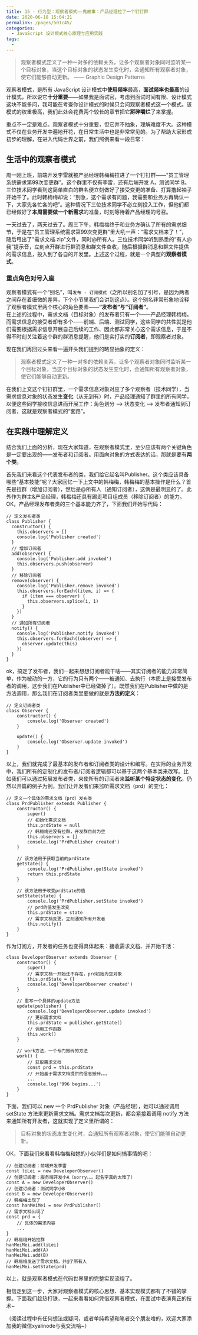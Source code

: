 ```yaml
---
title: 15 - 行为型：观察者模式——鬼故事：产品经理拉了一个钉钉群
date: 2020-06-18 15:04:21
permalink: /pages/501c45/
categories:
  - JavaScript 设计模式核⼼原理与应⽤实践
tags:
  - 
---
```

> 观察者模式定义了一种一对多的依赖关系，让多个观察者对象同时监听某一个目标对象，当这个目标对象的状态发生变化时，会通知所有观察者对象，使它们能够自动更新。 —— Graphic Design Patterns

观察者模式，是所有 JavaScript 设计模式中**使用频率**最高，**面试频率也最高**的设计模式，所以说它**十分重要**——如果我是面试官，考虑到面试时间有限、设计模式这块不能多问，我可能在考查你设计模式的时候只会问观察者模式这一个模式。该模式的权重极高，我们此处会花费两个较长的章节把它**掰碎嚼烂**了来掌握。

重点不一定是难点。观察者模式十分重要，但它并不抽象，理解难度不大。这种模式不仅在业务开发中遍地开花，在日常生活中也是非常常见的。为了帮助大家形成初步的理解，在进入代码世界之前，我们照例来看一段日常：

## 生活中的观察者模式

周一刚上班，前端开发李雷就被产品经理韩梅梅拉进了一个钉钉群——“员工管理系统需求第99次变更群”。这个群里不仅有李雷，还有后端开发 A，测试同学 B。三位技术同学看到这简单直白的群名便立刻做好了接受变更的准备、打算撸起袖子开始干了。此时韩梅梅却说：“别急，这个需求有问题，我需要和业务方再确认一下，大家先各忙各的吧”。这种情况下三位技术同学不必立刻投入工作，但他们都已经做好了**本周需要做一个新需求**的准备，时刻等待着产品经理的号召。

一天过去了，两天过去了。周三下午，韩梅梅终于和业务方确认了所有的需求细节，于是在“员工管理系统需求第99次变更群”里大吼一声：“需求文档来了！”，随后甩出了"需求文档.zip"文件，同时@所有人。三位技术同学听到熟悉的“有人@我”提示音，立刻点开群进行群消息和群文件查收，随后根据群消息和群文件提供的需求信息，投入到了各自的开发里。上述这个过程，就是一个典型的**观察者模式**。

### 重点角色对号入座

观察者模式有一个“别名”，叫`发布 - 订阅模式`（之所以别名加了引号，是因为两者之间存在着细微的差异，下个小节里我们会讲到这点）。这个别名非常形象地诠释了观察者模式里两个核心的角色要素——**“发布者”**与**“订阅者”**。  
在上述的过程中，需求文档（目标对象）的发布者只有一个——产品经理韩梅梅。而需求信息的接受者却有多个——前端、后端、测试同学，这些同学的共性就是他们需要根据需求信息开展自己后续的工作、因此都非常关心这个需求信息，于是不得不时刻关注着这个群的群消息提醒，他们是实打实的**订阅者**，即观察者对象。

现在我们再回过头来看一遍开头我们提到的略显抽象的定义：

> 观察者模式定义了一种一对多的依赖关系，让多个观察者对象同时监听某一个目标对象，当这个目标对象的状态发生变化时，会通知所有观察者对象，使它们能够自动更新。

在我们上文这个钉钉群里，一个需求信息对象对应了多个观察者（技术同学），当需求信息对象的状态发生**变化**（从无到有）时，产品经理通知了群里的所有同学，以便这些同学接收信息进而开展工作：角色划分 --> 状态变化 --> 发布者通知到订阅者，这就是观察者模式的“套路”。

## 在实践中理解定义

结合我们上面的分析，现在大家知道，在观察者模式里，至少应该有两个关键角色是一定要出现的——发布者和订阅者。用面向对象的方式表达的话，那就是要有**两个类**。

首先我们来看这个代表发布者的类，我们给它起名叫Publisher。这个类应该具备哪些“基本技能”呢？大家回忆一下上文中的韩梅梅，韩梅梅的基本操作是什么？首先是拉群（增加订阅者），然后是@所有人（通知订阅者），这俩是最明显的了。此外作为群主&产品经理，韩梅梅还具有踢走项目组成员（移除订阅者）的能力。OK，产品经理发布者类的三个基本能力齐了，下面我们开始写代码：

```
// 定义发布者类
class Publisher {
  constructor() {
    this.observers = []
    console.log('Publisher created')
  }
  // 增加订阅者
  add(observer) {
    console.log('Publisher.add invoked')
    this.observers.push(observer)
  }
  // 移除订阅者
  remove(observer) {
    console.log('Publisher.remove invoked')
    this.observers.forEach((item, i) => {
      if (item === observer) {
        this.observers.splice(i, 1)
      }
    })
  }
  // 通知所有订阅者
  notify() {
    console.log('Publisher.notify invoked')
    this.observers.forEach((observer) => {
      observer.update(this)
    })
  }
}

```

ok，搞定了发布者，我们一起来想想订阅者能干啥——其实订阅者的能力非常简单，作为被动的一方，它的行为只有两个——被通知、去执行（本质上是接受发布者的调用，这步我们在Publisher中已经做掉了）。既然我们在Publisher中做的是方法调用，那么我们在订阅者类里要做的就是**方法的定义**：

```
// 定义订阅者类
class Observer {
    constructor() {
        console.log('Observer created')
    }

    update() {
        console.log('Observer.update invoked')
    }
}

```

以上，我们就完成了最基本的发布者和订阅者类的设计和编写。在实际的业务开发中，我们所有的定制化的发布者/订阅者逻辑都可以基于这两个基本类来改写。比如我们可以通过拓展发布者类，来使所有的订阅者来**监听某个特定状态的变化**。仍然以开篇的例子为例，我们让开发者们来监听需求文档（prd）的变化：

```
// 定义一个具体的需求文档（prd）发布类
class PrdPublisher extends Publisher {
    constructor() {
        super()
        // 初始化需求文档
        this.prdState = null
        // 韩梅梅还没有拉群，开发群目前为空
        this.observers = []
        console.log('PrdPublisher created')
    }
    
    // 该方法用于获取当前的prdState
    getState() {
        console.log('PrdPublisher.getState invoked')
        return this.prdState
    }
    
    // 该方法用于改变prdState的值
    setState(state) {
        console.log('PrdPublisher.setState invoked')
        // prd的值发生改变
        this.prdState = state
        // 需求文档变更，立刻通知所有开发者
        this.notify()
    }
}

```

作为订阅方，开发者的任务也变得具体起来：接收需求文档、并开始干活：

```
class DeveloperObserver extends Observer {
    constructor() {
        super()
        // 需求文档一开始还不存在，prd初始为空对象
        this.prdState = {}
        console.log('DeveloperObserver created')
    }
    
    // 重写一个具体的update方法
    update(publisher) {
        console.log('DeveloperObserver.update invoked')
        // 更新需求文档
        this.prdState = publisher.getState()
        // 调用工作函数
        this.work()
    }
    
    // work方法，一个专门搬砖的方法
    work() {
        // 获取需求文档
        const prd = this.prdState
        // 开始基于需求文档提供的信息搬砖。。。
        ...
        console.log('996 begins...')
    }
}

```

下面，我们可以 new 一个 PrdPublisher 对象（产品经理），她可以通过调用 setState 方法来更新需求文档。需求文档每次更新，都会紧接着调用 notify 方法来通知所有开发者，这就实现了定义里所谓的：

> 目标对象的状态发生变化时，会通知所有观察者对象，使它们能够自动更新。

OK，下面我们来看看韩梅梅和她的小伙伴们是如何搞事情的吧：

```
// 创建订阅者：前端开发李雷
const liLei = new DeveloperObserver()
// 创建订阅者：服务端开发小A（sorry。。。起名字真的太难了）
const A = new DeveloperObserver()
// 创建订阅者：测试同学小B
const B = new DeveloperObserver()
// 韩梅梅出现了
const hanMeiMei = new PrdPublisher()
// 需求文档出现了
const prd = {
    // 具体的需求内容
    ...
}
// 韩梅梅开始拉群
hanMeiMei.add(liLei)
hanMeiMei.add(A)
hanMeiMei.add(B)
// 韩梅梅发送了需求文档，并@了所有人
hanMeiMei.setState(prd)

```

以上，就是观察者模式在代码世界里的完整实现流程了。

相信走到这一步，大家对观察者模式的核心思想、基本实现模式都有了不错的掌握。下面我们趁热打铁，一起来看看如何凭借观察者模式，在面试中表演真正的技术~

（阅读过程中有任何想法或疑问，或者单纯希望和笔者交个朋友啥的，欢迎大家添加我的微信xyalinode与我交流哈~）